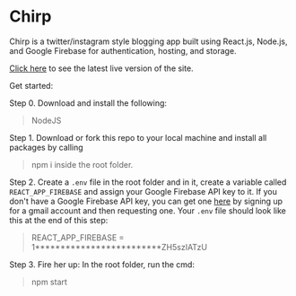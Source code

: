 ﻿# Chirp
Chirp is a twitter/instagram style blogging app built using React.js, Node.js, and Google Firebase for authentication, hosting, and storage.

[Click here](https://chirper-a4c7e.firebaseapp.com/) to see the latest live version of the site.

Get started: 

Step 0. Download and install the following: 
> NodeJS 

Step 1. Download or fork this repo to your local machine and install all packages by calling
> npm i 
inside the root folder. 

Step 2. Create a ```.env``` file in the root folder and in it, create a variable called ```REACT_APP_FIREBASE``` and assign your Google Firebase API key to it. 
If you don't have a Google Firebase API key, you can get one [here](https://firebase.google.com/docs/web/setup) by signing up for a gmail account and then requesting one. 
Your ```.env``` file should look like this at the end of this step:
> REACT_APP_FIREBASE = 1*************************ZH5szIATzU

Step 3. Fire her up:
In the root folder, run the cmd:
> npm start 